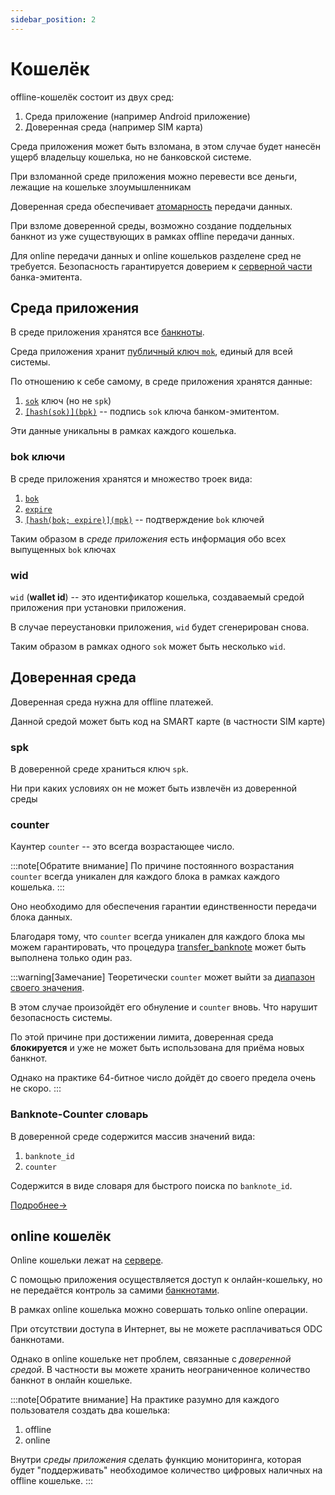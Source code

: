 ```yaml
---
sidebar_position: 2
---
```

# Кошелёк

offline-кошелёк состоит из двух сред:
1. Среда приложение (например Android приложение)
2. Доверенная среда (например SIM карта)

Среда приложения может быть взломана, 
в этом случае будет нанесён ущерб владельцу кошелька, 
но не банковской системе. 

При взломанной среде приложения 
можно перевести все деньги, лежащие на кошельке
злоумышленникам

Доверенная среда обеспечивает 
[атомарность](../../../dc/money/index.md#атомарная-операция-передачи)
передачи данных.

При взломе доверенной среды,
возможно создание поддельных банкнот
из уже существующих
в рамках offline передачи данных.

Для online передачи данных и online
кошельков разделене сред не требуется.
Безопасность гарантируется 
доверием к 
[серверной части](../bank/server.md)
банка-эмитента.

## Среда приложения

В среде приложения 
хранятся все 
[банкноты](../../banknote/index.md).

Среда приложения хранит 
[публичный ключ `mok`](../../information-security/keys.md#mpk-mok),
единый для всей системы.


По отношению к себе самому,
в среде приложения хранятся данные:
1. [`sok`](../../information-security/keys.md#spk-sok) ключ (но не `spk`)
2. [`[hash(sok)](bpk)`](../../information-security/keys.md#spk-sok) -- подпись `sok` ключа банком-эмитентом.

Эти данные уникальны в рамках каждого кошелька.

### bok ключи

В среде приложения хранятся
и множество
троек вида:
1. [`bok`](../../information-security/keys.md#bpk-bok)
2. [`expire`](../../information-security/keys.md#expire)
3. [`[hash(bok; expire)](mpk)`](../../information-security/keys.md#подпись-bok-ключа) -- подтверждение `bok` ключей

Таким образом в
*среде приложения*
есть информация обо всех 
выпущенных `bok`
ключах

### wid

`wid` (**wallet id**) -- это идентификатор кошелька,
создаваемый средой приложения при установки приложения.

В случае переустановки приложения, `wid`
будет сгенерирован снова. 

Таким образом в рамках одного `sok`
может быть несколько `wid`.



## Доверенная среда

Доверенная среда
нужна для offline 
платежей.

Данной средой
может быть код
на SMART карте (в частности SIM карте)

### spk
В доверенной среде храниться ключ `spk`.

Ни при каких 
условиях
он не может быть извлечён из доверенной среды

### counter

Каунтер `counter` -- 
это всегда 
возрастающее число.

:::note[Обратите внимание]
По причине постоянного возрастания
`counter`
всегда уникален для каждого блока
в рамках каждого кошелька.
:::

Оно необходимо для обеспечения 
гарантии единственности
передачи блока данных. 

Благодаря тому, что 
`counter`
всегда уникален для каждого блока 
мы можем гарантировать, 
что процедура
[transfer_banknote](../../functions/transfer-banknote.md)
может быть выполнена только один раз.

:::warning[Замечание]
Теоретически
`counter`
может выйти за 
[диапазон своего значения](https://en.wikipedia.org/wiki/Range_(computer_programming)).

В этом случае произойдёт его обнуление и
`counter` вновь. Что нарушит безопасность системы.

По этой причине при достижении лимита, 
доверенная среда **блокируется**
и уже не может быть использована для приёма новых банкнот.

Однако на практике 64-битное число
дойдёт до своего предела очень не скоро.
:::


### Banknote-Counter словарь

В доверенной среде
содержится массив значений
вида:
1. `banknote_id`
2. `counter`

Содержится в виде словаря 
для быстрого поиска по `banknote_id`.

[Подробнее->](banknote-counter-dict.md)

## online кошелёк

Online кошельки
лежат на 
[сервере](../bank/server.md).

С помощью приложения
осуществляется доступ к 
онлайн-кошельку,
но не передаётся контроль за самими 
[банкнотами](../../banknote/index.md).

В рамках online
кошелька можно совершать
только online операции.

При отсутствии доступа в Интернет,
вы не можете расплачиваться 
ODC банкнотами.

Однако в online кошельке
нет проблем, связанные
с *доверенной средой*.
В частности вы можете хранить 
неограниченное количество банкнот
в онлайн кошельке.

:::note[Обратите внимание]
На практике разумно 
для каждого пользователя 
создать два кошелька:
1. offline
2. online

Внутри *среды приложения*
сделать функцию мониторинга,
которая будет 
"поддерживать"
необходимое количество цифровых наличных
на offline кошельке.
:::